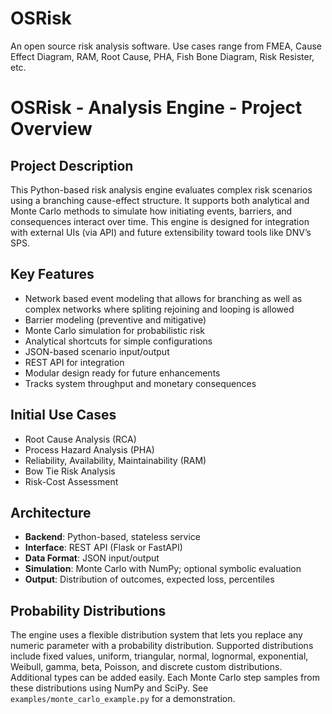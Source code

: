 # OSRisk
An open source risk analysis software.  Use cases range from FMEA, Cause Effect Diagram, RAM, Root Cause, PHA, Fish Bone Diagram, Risk Resister, etc. 


# OSRisk - Analysis Engine - Project Overview

## Project Description

This Python-based risk analysis engine evaluates complex risk scenarios using a branching cause-effect structure. It supports both analytical and Monte Carlo methods to simulate how initiating events, barriers, and consequences interact over time. This engine is designed for integration with external UIs (via API) and future extensibility toward tools like DNV’s SPS.

## Key Features

- Network based event modeling that allows for branching as well as complex networks where spliting rejoining and looping is allowed
- Barrier modeling (preventive and mitigative)
- Monte Carlo simulation for probabilistic risk
- Analytical shortcuts for simple configurations
- JSON-based scenario input/output
- REST API for integration
- Modular design ready for future enhancements
- Tracks system throughput and monetary consequences

## Initial Use Cases

- Root Cause Analysis (RCA)
- Process Hazard Analysis (PHA)
- Reliability, Availability, Maintainability (RAM)
- Bow Tie Risk Analysis
- Risk-Cost Assessment

## Architecture

- **Backend**: Python-based, stateless service
- **Interface**: REST API (Flask or FastAPI)
- **Data Format**: JSON input/output
- **Simulation**: Monte Carlo with NumPy; optional symbolic evaluation
- **Output**: Distribution of outcomes, expected loss, percentiles


## Probability Distributions

The engine uses a flexible distribution system that lets you replace any numeric
parameter with a probability distribution. Supported distributions include fixed
values, uniform, triangular, normal, lognormal, exponential, Weibull, gamma,
beta, Poisson, and discrete custom distributions. Additional types can be added
easily.
Each Monte Carlo step samples from these distributions using NumPy and SciPy.
See `examples/monte_carlo_example.py` for a demonstration.
